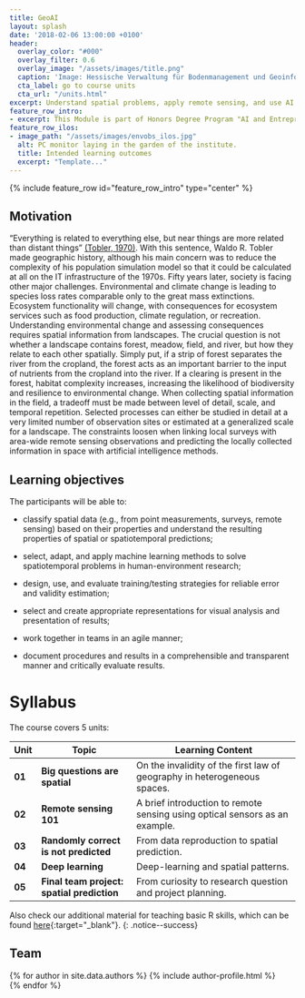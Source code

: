 ```yaml
---
title: GeoAI
layout: splash
date: '2018-02-06 13:00:00 +0100'
header:
  overlay_color: "#000"
  overlay_filter: 0.6
  overlay_image: "/assets/images/title.png"
  caption: 'Image: Hessische Verwaltung für Bodenmanagement und Geoinformation'
  cta_label: go to course units
  cta_url: "/units.html"
excerpt: Understand spatial problems, apply remote sensing, and use AI to resiliently predict spatial patterns.
feature_row_intro:
- excerpt: This Module is part of Honors Degree Program "AI and Entrepreneurship" - a contribution of [Environmental Informatics Lab of Philipps-University of Marburg](https://www.uni-marburg.de/de/fb19/disciplines/physisch/umweltinformatik) to [hessian.AI - The Hessian Center for Artificial Intelligence](https://hessian.ai/), co-funded by the German Federal Ministry of Education and Research.
feature_row_ilos:
- image_path: "/assets/images/envobs_ilos.jpg"
  alt: PC monitor laying in the garden of the institute.
  title: Intended learning outcomes
  excerpt: "Template..."
---
```


{% include feature_row id="feature_row_intro" type="center" %}

## Motivation
“Everything is related to everything else, but near things are more related than distant things” [(Tobler, 1970)](https://www.tandfonline.com/doi/abs/10.2307/143141). With this sentence, Waldo R. Tobler made geographic history, although his main concern was to reduce the complexity of his population simulation model so that it could be calculated at all on the IT infrastructure of the 1970s.
Fifty years later, society is facing other major challenges. Environmental and climate change is leading to species loss rates comparable only to the great mass extinctions. Ecosystem functionality will change, with consequences for ecosystem services such as food production, climate regulation, or recreation.
Understanding environmental change and assessing consequences requires spatial information from landscapes. The crucial question is not whether a landscape contains forest, meadow, field, and river, but how they relate to each other spatially. Simply put, if a strip of forest separates the river from the cropland, the forest acts as an important barrier to the input of nutrients from the cropland into the river. If a clearing is present in the forest, habitat complexity increases, increasing the likelihood of biodiversity and resilience to environmental change. 
When collecting spatial information in the field, a tradeoff must be made between level of detail, scale, and temporal repetition. Selected processes can either be studied in detail at a very limited number of observation sites or estimated at a generalized scale for a landscape. The constraints loosen when linking local surveys with area-wide remote sensing observations and predicting the locally collected information in space with artificial intelligence methods.


## Learning objectives
The participants will be able to:

* classify spatial data (e.g., from point measurements, surveys, remote sensing) based on their properties and understand the resulting properties of spatial or spatiotemporal predictions;

* select, adapt, and apply machine learning methods to solve spatiotemporal problems in human-environment research;

* design, use, and evaluate training/testing strategies for reliable error and validity estimation;

* select and create appropriate representations for visual analysis and presentation of results;

* work together in teams in an agile manner;

* document procedures and results in a comprehensible and transparent manner and critically evaluate results.




# Syllabus
The course covers 5 units:

| Unit | Topic | Learning Content |
|-------------|-------|-------------|
|**01**| **Big questions are spatial** |On the invalidity of the first law of geography in heterogeneous spaces.|
|**02**| **Remote sensing 101** |A brief introduction to remote sensing using optical sensors as an example.|
|**03**| **Randomly correct is not predicted** |From data reproduction to spatial prediction.|
|**04**| **Deep learning** |Deep-learning and spatial patterns.|
|**05**| **Final team project: spatial prediction** |From curiosity to research question and project planning.|



Also check our additional material for teaching basic R skills, 
which can be found [here](https://geomoer.github.io/moer-base-r/){:target="_blank"}.
{: .notice--success}




## Team

{% for author in site.data.authors %}
  {% include author-profile.html %}
 <br />
{% endfor %}
